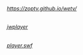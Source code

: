 ###### https://zoptv.github.io/wetv/

###### [jwplayer](https://zoptv.github.io/wetv/jwplayer.html)

###### [player.swf](https://zoptv.github.io/wetv/player.swf)
